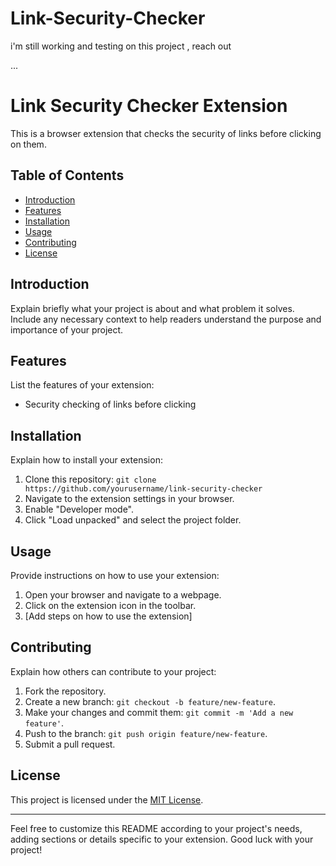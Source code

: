# Link-Security-Checker

i'm still working and testing on this project , reach out 
 
 
 ...
# Link Security Checker Extension

This is a browser extension that checks the security of links before clicking on them.

## Table of Contents

- [Introduction](#introduction)
- [Features](#features)
- [Installation](#installation)
- [Usage](#usage)
- [Contributing](#contributing)
- [License](#license)

## Introduction

Explain briefly what your project is about and what problem it solves. Include any necessary context to help readers understand the purpose and importance of your project.

## Features

List the features of your extension:

- Security checking of links before clicking

## Installation

Explain how to install your extension:

1. Clone this repository: `git clone https://github.com/yourusername/link-security-checker`
2. Navigate to the extension settings in your browser.
3. Enable "Developer mode".
4. Click "Load unpacked" and select the project folder.

## Usage

Provide instructions on how to use your extension:

1. Open your browser and navigate to a webpage.
2. Click on the extension icon in the toolbar.
3. [Add steps on how to use the extension]

## Contributing

Explain how others can contribute to your project:

1. Fork the repository.
2. Create a new branch: `git checkout -b feature/new-feature`.
3. Make your changes and commit them: `git commit -m 'Add a new feature'`.
4. Push to the branch: `git push origin feature/new-feature`.
5. Submit a pull request.

## License

This project is licensed under the [MIT License](LICENSE).

---

Feel free to customize this README according to your project's needs, adding sections or details specific to your extension. Good luck with your project!
